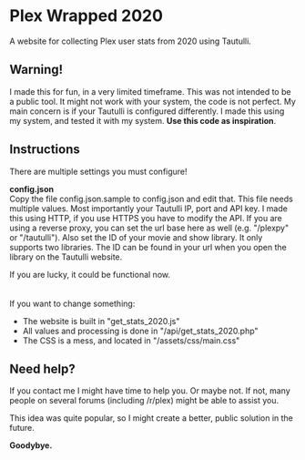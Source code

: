 # Plex Wrapped 2020
A website for collecting Plex user stats from 2020 using Tautulli.

## Warning!
I made this for fun, in a very limited timeframe. This was not intended to be a public tool. It might not work with your system, the code is not perfect. My main concern is if your Tautulli is configured differently. I made this using my system, and tested it with my system. <b>Use this code as inspiration</b>.

## Instructions
There are multiple settings you must configure!

<b>config.json</b><br>
Copy the file config.json.sample to config.json and edit that. This file needs multiple values. Most importantly your Tautulli IP, port and API key. I made this using HTTP, if you use HTTPS you have to modify the API. If you are using a reverse proxy, you can set the url base here as well (e.g. "/plexpy" or "/tautulli"). Also set the ID of your movie and show library. It only supports two libraries. The ID can be found in your url when you open the library on the Tautulli website.

If you are lucky, it could be functional now.
<br><br><br>
If you want to change something:
* The website is built in "get_stats_2020.js"
* All values and processing is done in "/api/get_stats_2020.php"
* The CSS is a mess, and located in "/assets/css/main.css"


## Need help?
If you contact me I might have time to help you. Or maybe not. If not, many people on several forums (including /r/plex) might be able to assist you.

This idea was quite popular, so I might create a better, public solution in the future.

<b>Goodybye.</b>
